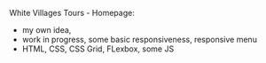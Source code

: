 White Villages Tours - Homepage:

- my own idea, 
- work in progress, some basic responsiveness, responsive menu
- HTML, CSS, CSS Grid, FLexbox, some JS

